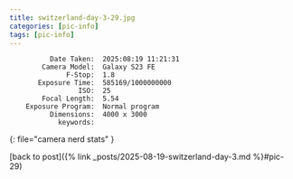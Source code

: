 ```yaml
---
title: switzerland-day-3-29.jpg
categories: [pic-info]
tags: [pic-info]
---
```


```text
          Date Taken:  2025:08:19 11:21:31
        Camera Model:  Galaxy S23 FE
              F-Stop:  1.8
       Exposure Time:  585169/1000000000
                 ISO:  25
        Focal Length:  5.54
    Exposure Program:  Normal program
          Dimensions:  4000 x 3000
            keywords:  
```
{: file="camera nerd stats" }

[back to post]({% link _posts/2025-08-19-switzerland-day-3.md %}#pic-29)